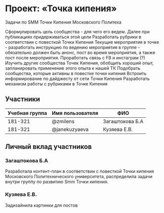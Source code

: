 # Проект: «Точка кипения»

Задачи по SMM Точки Кипения Московского Политеха

Сформулировать цель сообщества - для чего его ведем. Далее при публикациях придерживаться этой цели
Разработать рубрики в соответствии с повесткой Точки Кипения
Текущие мероприятия в точке - разработать инструкцию по ведению мероприятия в группе - обязательно должен быть анонс, пост во время мероприятия, а также пост после мероприятия. Проработать связь с FB и инстаграм (?)
Изучить другие сообщества Точек Кипения, обобщить хороший опыт, запланировать применение этого опыта к нашей ТК
Подобрать сообщества, которые активны в повестке точки кипения
Встроить информирование по дайджесту от сети Точки Кипения
Разработать механизм работы с рубриками в Точке Кипения


## Участники

| Учебная группа | Имя пользователя | ФИО                      |
|----------------|------------------|--------------------------|
| 181-321        | @zmilens         | Загаштокова Б.А          |
| 181-321        | @janekuzyaeva    | Кузяева Е.В.             |

## Личный вклад участников

### Загаштокова Б.А 

Разработала контент-план в соответствии с повесткой Точки кипения Московского Политехнического университета, распределила задачи внутри группу по развитию Smm Точки кипения.

### Кузяева Е.В. 

Задизайнила картинки для постов
